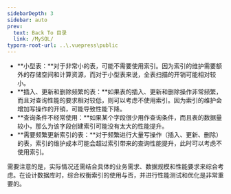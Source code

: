 ```yaml
---
sidebarDepth: 3
sidebar: auto
prev:
  text: Back To 目录
  link: /MySQL/
typora-root-url: ..\.vuepress\public
---
```






- **小型表：**对于非常小的表，可能不需要使用索引。因为索引的维护需要额外的存储空间和计算资源，而对于小型表来说，全表扫描的开销可能相对较小。
- **插入、更新和删除频繁的表：**如果表的插入、更新和删除操作非常频繁，而且对查询性能的要求相对较低，则可以考虑不使用索引。因为索引的维护会增加写操作的开销，可能导致性能下降。
- **查询条件不经常使用：**如果某个字段很少用作查询条件，而且表的数据量较小，那么为该字段创建索引可能没有太大的性能提升。
- **需要频繁更新索引的表：**对于频繁进行大量写操作（插入、更新、删除）的表，索引的维护成本可能会超过索引带来的查询性能提升，此时可以考虑不使用索引。

需要注意的是，实际情况还需结合具体的业务需求、数据规模和性能要求来综合考虑。在设计数据库时，综合权衡索引的使用与否，并进行性能测试和优化是非常重要的。